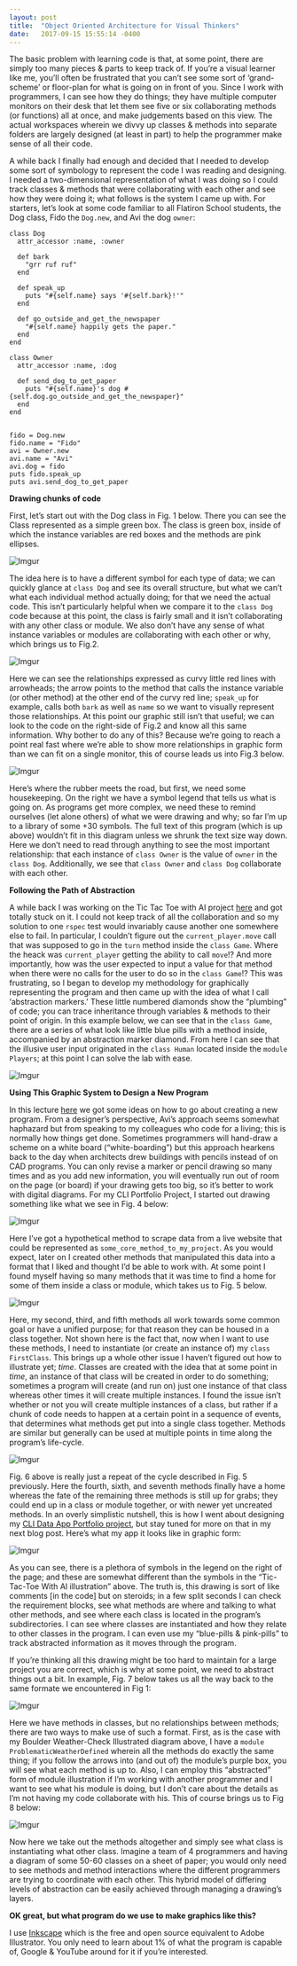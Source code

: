 ```yaml
---
layout: post
title:  "Object Oriented Architecture for Visual Thinkers"
date:   2017-09-15 15:55:14 -0400
---
```



The basic problem with learning code is that, at some point, there are simply too many pieces & parts to keep track of.  If you’re a visual learner like me, you’ll often be frustrated that you can’t see some sort of ‘grand-scheme’ or floor-plan for what is going on in front of you.  Since I work with programmers, I can see how they do things; they have multiple computer monitors on their desk that let them see five or six collaborating methods (or functions) all at once, and make judgements based on this view.  The actual workspaces wherein we divvy up classes & methods into separate folders are largely designed (at least in part) to help the programmer make sense of all their code.

A while back I finally had enough and decided that I needed to develop some sort of symbology to represent the code I was reading and designing.  I needed a two-dimensional representation of what I was doing so I could track classes & methods that were collaborating with each other and see how they were doing it; what follows is the system I came up with.
For starters, let’s look at some code familiar to all Flatiron School students, the Dog class, Fido the `Dog.new`, and Avi the dog `owner`:
```
class Dog 
  attr_accessor :name, :owner
  
  def bark 
    "grr ruf ruf"
  end 
  
  def speak_up 
    puts "#{self.name} says '#{self.bark}!'"
  end 
  
  def go_outside_and_get_the_newspaper 
    "#{self.name} happily gets the paper."
  end  
end 

class Owner 
  attr_accessor :name, :dog
  
  def send_dog_to_get_paper 
    puts "#{self.name}'s dog #{self.dog.go_outside_and_get_the_newspaper}"
  end 
end 


fido = Dog.new 
fido.name = "Fido"
avi = Owner.new
avi.name = "Avi"
avi.dog = fido 
puts fido.speak_up
puts avi.send_dog_to_get_paper
```




**Drawing chunks of code**

First, let’s start out with the Dog class in Fig. 1 below.  There you can see the Class represented as a simple green box.  The class is green box, inside of which the instance variables are red boxes and the methods are pink ellipses.

![Imgur](https://i.imgur.com/zjZh05H.png)

The idea here is to have a different symbol for each type of data; we can quickly glance at `class Dog` and see its overall structure, but what we can’t what each individual method actually doing; for that we need the actual code.  This isn’t particularly helpful when we compare it to the `class Dog` code because at this point, the class is fairly small and it isn’t collaborating with any other class or module.  We also don’t have any sense of what instance variables or modules are collaborating with each other or why, which brings us to Fig.2.

![Imgur](https://i.imgur.com/z2iNePE.png)

Here we can see the relationships expressed as curvy little red lines with arrowheads; the arrow points to the method that calls the instance variable (or other method) at the other end of the curvy red line; `speak_up` for example, calls both `bark` as well as `name` so we want to visually represent those relationships.  At this point our graphic still isn’t that useful; we can look to the code on the right-side of Fig.2 and know all this same information.  Why bother to do any of this?  Because we’re going to reach a point real fast where we’re able to show more relationships in graphic form than we can fit on a single monitor, this of course leads us into Fig.3 below.

![Imgur](https://i.imgur.com/xQVeMFb.png)

Here’s where the rubber meets the road, but first, we need some housekeeping.  On the right we have a symbol legend that tells us what is going on.  As programs get more complex, we need these to remind ourselves (let alone others) of what we were drawing and why; so far I’m up to a library of some +30 symbols.  The full text of this program (which is up above) wouldn’t fit in this diagram unless we shrunk the text size way down.  Here we don’t need to read through anything to see the most important relationship: that each instance of `class Owner` is the value of `owner` in the `class Dog`.  Additionally, we see that `class Owner` and `class Dog` collaborate with each other.




**Following the Path of Abstraction**

A while back I was working on the Tic Tac Toe with AI project [here](https://learn.co/lessons/ttt-with-ai-project) and got totally stuck on it.  I could not keep track of all the collaboration and so my solution to one `rspec` test would invariably cause another one somewhere else to fail.  In particular, I couldn’t figure out the `current_player.move` call that was supposed to go in the `turn` method inside the `class Game`.  Where the heack was `current_player` getting the ability to call `move`!?  And more importantly, how was the user expected to input a value for that method when there were no calls for the user to do so in the `class Game`!?  This was frustrating, so I began to develop my methodology for graphically representing the program and then came up with the idea of what I call ‘abstraction markers.’  These little numbered diamonds show the “plumbing” of code; you can trace inheritance through variables & methods to their point of origin.  In this example below, we can see that in the `class Game`, there are a series of what look like little blue pills with a method inside, accompanied by an abstraction marker diamond.  From here I can see that the illusive user input originated in the `class Human` located inside the `module Players`;  at this point I can solve the lab with ease.

![Imgur](https://i.imgur.com/L6ooeVe.jpg)

**Using This Graphic System to Design a New Program**

In this lecture [here](https://www.youtube.com/watch?v=_lDExWIhYKI) we got some ideas on how to go about creating a new program.  From a designer’s perspective, Avi’s approach seems somewhat haphazard but from speaking to my colleagues who code for a living; this is normally how things get done.  Sometimes programmers will hand-draw a scheme on a white board (“white-boarding”) but this approach hearkens back to the day when architects drew buildings with pencils instead of on CAD programs.  You can only revise a marker or pencil drawing so many times and as you add new information, you will eventually run out of room on the page (or board) if your drawing gets too big, so it’s better to work with digital diagrams.  For my CLI Portfolio Project, I started out drawing something like what we see in Fig. 4 below:

![Imgur](https://i.imgur.com/aq5kfZf.png)

Here I’ve got a hypothetical method to scrape data from a live website that could be represented as `some_core_method_to_my_project`.  As you would expect, later on I created other methods that manipulated this data into a format that I liked and thought I’d be able to work with.  At some point I found myself having so many methods that it was time to find a home for some of them inside a class or module, which takes us to Fig. 5 below.

![Imgur](https://i.imgur.com/3Vwx09T.png)

Here, my second, third, and fifth methods all work towards some common goal or have a unified purpose; for that reason they can be housed in a class together.  Not shown here is the fact that, now when I want to use these methods, I need to instantiate (or create an instance of) my `class FirstClass`.  This brings up a whole other issue I haven’t figured out how to illustrate yet; *time*.  Classes are created with the idea that at some point in *time*, an instance of that class will be created in order to do something; sometimes a program will create (and run on) just one instance of that class whereas other times it will create multiple instances.  I found the issue isn’t whether or not you will create multiple instances of a class, but rather if a chunk of code needs to happen at a certain point in a sequence of events, that determines what methods get put into a single class together.  Methods are similar but generally can be used at multiple points in time along the program’s life-cycle.

![Imgur](https://i.imgur.com/2gUm05e.png)

Fig. 6 above is really just a repeat of the cycle described in Fig. 5 previously.  Here the fourth, sixth, and seventh methods finally have a home whereas the fate of the remaining three methods is still up for grabs; they could end up in a class or module together, or with newer yet uncreated methods.  In an overly simplistic nutshell, this is how I went about designing my [CLI Data App Portfolio project](https://learn.co/lessons/cli-data-gem-assessment), but stay tuned for more on that in my next blog post.  Here’s what my app it looks like in graphic form:

![Imgur](https://i.imgur.com/8g2XrVp.png)

As you can see, there is a plethora of symbols in the legend on the right of the page; and these are somewhat different than the symbols in the “Tic-Tac-Toe With AI illustration” above.  The truth is, this drawing is sort of like comments [in the code] but on steroids; in a few split seconds I can check the requirement blocks, see what methods are where and talking to what other methods, and see where each class is located in the program’s subdirectories.  I can see where classes are instantiated and how they relate to other classes in the program.  I can even use my “blue-pills & pink-pills” to track abstracted information as it moves through the program.  

If you’re thinking all this drawing might be too hard to maintain for a large project you are correct, which is why at some point, we need to abstract things out a bit.  In example, Fig. 7 below takes us all the way back to the same formate we encountered in Fig 1:

![Imgur](https://i.imgur.com/HY63sqE.png)

Here we have methods in classes, but no relationships between methods; there are two ways to make use of such a format.  First, as is the case with my Boulder Weather-Check Illustrated diagram above, I have a `module ProblematicWeatherDefined` wherein all the methods do exactly the same thing; if you follow the arrows into (and out of) the module’s purple box, you will see what each method is up to.  Also, I can employ this “abstracted” form of module illustration if I’m working with another programmer and I want to see what his module is doing, but I don’t care about the details as I’m not having my code collaborate with his.  This of course brings us to Fig 8 below:

![Imgur](https://i.imgur.com/a4ocJlY.png)

Now here we take out the methods altogether and simply see what class is instantiating what other class.  Imagine a team of 4 programmers and having a diagram of some 50-60 classes on a sheet of paper; you would only need to see methods and method interactions where the different programmers are trying to coordinate with each other.  This hybrid model of differing levels of abstraction can be easily achieved through managing a drawing’s layers.  

**OK great, but what program do we use to make graphics like this?**

I use [Inkscape](https://inkscape.org/en/) which is the free and open source equivalent to Adobe Illustrator.  You only need to learn about 1% of what the program is capable of, Google & YouTube around for it if you’re interested. 






